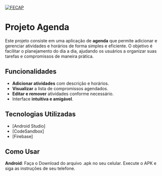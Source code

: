 [![FECAP](https://github.com/dhcleto/Projeto-Agenda-DP/raw/main/imagens/fecap.png)](https://www.fecap.br/)

# Projeto Agenda

Este projeto consiste em uma aplicação de **agenda** que permite adicionar e gerenciar atividades e horários de forma simples e eficiente. O objetivo é facilitar o planejamento do dia a dia, ajudando os usuários a organizar suas tarefas e compromissos de maneira prática.

## Funcionalidades

- **Adicionar atividades** com descrição e horários.
- **Visualizar** a lista de compromissos agendados.
- **Editar e remover** atividades conforme necessário.
- Interface **intuitiva e amigável**.

## Tecnologias Utilizadas

- [Android Studio]
- [CodeSandbox]
- [Firebase]

## Como Usar
**Android**: Faça o Download do arquivo .apk no seu celular. Execute o APK e siga as instruções de seu telefone.


  
